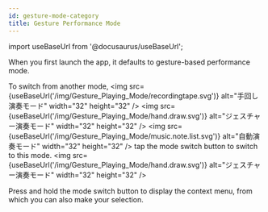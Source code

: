```yaml
---
id: gesture-mode-category
title: Gesture Performance Mode
---
```


import useBaseUrl from '@docusaurus/useBaseUrl';

When you first launch the app, it defaults to gesture-based performance mode.

To switch from another mode, 
<img src={useBaseUrl('/img/Gesture_Playing_Mode/recordingtape.svg')} alt="手回し演奏モード" width="32" height="32"  />
<img src={useBaseUrl('/img/Gesture_Playing_Mode/hand.draw.svg')} alt="ジェスチャー演奏モード" width="32" height="32"  />
<img src={useBaseUrl('/img/Gesture_Playing_Mode/music.note.list.svg')} alt="自動演奏モード" width="32" height="32"  />
tap the mode switch button
to switch to this mode. <img src={useBaseUrl('/img/Gesture_Playing_Mode/hand.draw.svg')} alt="ジェスチャー演奏モード" width="32" height="32"  />

Press and hold the mode switch button to display the context menu, from which you can also make your selection.